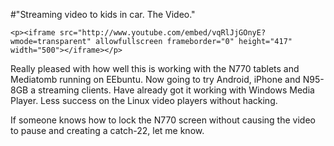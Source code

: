 #"Streaming video to kids in car. The Video."


    <p><iframe src="http://www.youtube.com/embed/vqRlJjGOnyE?wmode=transparent" allowfullscreen frameborder="0" height="417" width="500"></iframe></p>
<p>Really pleased with how well this is working with the N770 tablets and Mediatomb running on EEbuntu. Now going to try Android, iPhone and N95-8GB a streaming clients. Have already got it working with Windows Media Player. Less success on the Linux video players without hacking.</p>
<p>If someone knows how to lock the N770 screen without causing the video to pause and creating a catch-22, let me know.</p>
<p>&nbsp;</p>
  